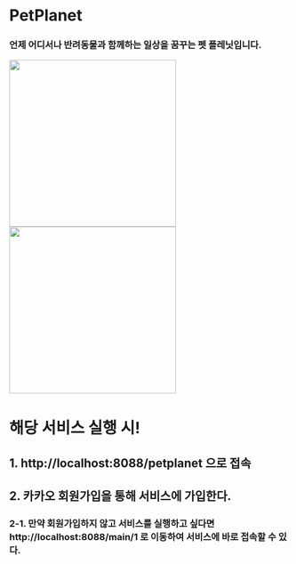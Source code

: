 # PetPlanet

### 언제 어디서나 반려동물과 함께하는 일상을 꿈꾸는 펫 플레닛입니다.

<img src="https://github.com/ehgmlKim/PetPlanet/assets/102472177/e9a93719-ec9c-4494-8052-b62bbb37d3dd" width="300">
<br/>
<img src="https://github.com/ehgmlKim/PetPlanet/assets/102472177/8f8fc0b3-e824-42a2-ae2e-3148711a0274" width="300">

# 해당 서비스 실행 시!
## 1. http://localhost:8088/petplanet 으로 접속
## 2. 카카오 회원가입을 통해 서비스에 가입한다.
### 2-1. 만약 회원가입하지 않고 서비스를 실행하고 싶다면 http://localhost:8088/main/1 로 이동하여 서비스에 바로 접속할 수 있다.
